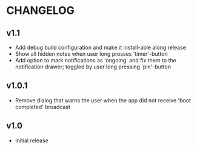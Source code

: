 # CHANGELOG
## v1.1
- Add debug build configuration and make it install-able along release
- Show all hidden notes when user long presses 'timer'-button
- Add option to mark notifications as 'ongoing' and fix them to the notification drawer; toggled by user long pressing 'pin'-button

## v1.0.1
- Remove dialog that warns the user when the app did not receive 'boot completed' broadcast

## v1.0
- Initial release
